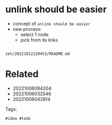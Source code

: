 # unlink should be easier

- concept of `unlink should be easier`
- new process:
  - select 1 node
  - pick from its links

```
```

` zet/20221012220453/README.md `

# Related

- 20221006084204
- 20221006032546
- 20221008042814

Tags:

    #idea #todo
